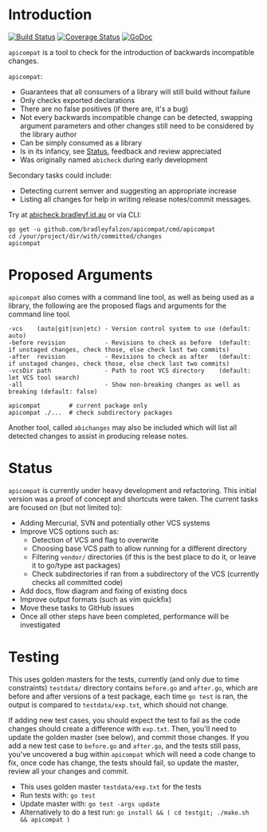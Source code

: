 # Introduction

[![Build Status](https://travis-ci.org/bradleyfalzon/apicompat.svg?branch=master)](https://travis-ci.org/bradleyfalzon/apicompat) [![Coverage Status](https://coveralls.io/repos/github/bradleyfalzon/apicompat/badge.svg?branch=master)](https://coveralls.io/github/bradleyfalzon/apicompat?branch=master) [![GoDoc](https://godoc.org/github.com/bradleyfalzon/apicompat?status.svg)](https://godoc.org/github.com/bradleyfalzon/apicompat)

`apicompat` is a tool to check for the introduction of backwards incompatible changes.

`apicompat`:
- Guarantees that all consumers of a library will still build without failure
- Only checks exported declarations
- There are no false positives (if there are, it's a bug)
- Not every backwards incompatible change can be detected, swapping argument parameters and other changes still need to
    be considered by the library author
- Can be simply consumed as a library
- Is in its infancy, see [Status](#status), feedback and review appreciated
- Was originally named `abicheck` during early development

Secondary tasks could include:
- Detecting current semver and suggesting an appropriate increase
- Listing all changes for help in writing release notes/commit messages.

Try at [abicheck.bradleyf.id.au](https://abicheck.bradleyf.id.au/) or via CLI:

```
go get -u github.com/bradleyfalzon/apicompat/cmd/apicompat
cd /your/project/dir/with/committed/changes
apicompat
```

# Proposed Arguments

`apicompat` also comes with a command line tool, as well as being used as a library, the following are the proposed flags
and arguments for the command line tool.

```
-vcs    (auto|git|svn|etc) - Version control system to use (default: auto)
-before revision           - Revisions to check as before  (default: if unstaged changes, check those, else check last two commits)
-after  revision           - Revisions to check as after   (default: if unstaged changes, check those, else check last two commits)
-vcsDir path               - Path to root VCS directory    (default: let VCS tool search)
-all                       - Show non-breaking changes as well as breaking (default: false)

apicompat        # current package only
apicompat ./...  # check subdirectory packages
```

Another tool, called `abichanges` may also be included which will list all detected changes to assist in producing
release notes.

# Status

`apicompat` is currently under heavy development and refactoring. This initial version was a proof of concept and shortcuts were taken. The current tasks are focused on (but not limited to):

- Adding Mercurial, SVN and potentially other VCS systems
- Improve VCS options such as:
    - Detection of VCS and flag to overwrite
    - Choosing base VCS path to allow running for a different directory
    - Filtering `vendor/` directories (if this is the best place to do it, or leave it to go/type ast packages)
    - Check subdirectories if ran from a subdirectory of the VCS (currently checks all committed code)
- Add docs, flow diagram and fixing of existing docs
- Improve output formats (such as vim quickfix)
- Move these tasks to GitHub issues
- Once all other steps have been completed, performance will be investigated

# Testing

This uses golden masters for the tests, currently (and only due to time constraints) `testdata/` directory contains `before.go`
and `after.go`, which are before and after versions of a test package, each time `go test` is ran, the output is compared to
`testdata/exp.txt`, which should not change.

If adding new test cases, you should expect the test to fail as the code changes should create a difference with `exp.txt`.
Then, you'll need to update the golden master (see below), and commit those changes. If you add a new test case to `before.go` and
`after.go`, and the tests still pass, you've uncovered a bug within `apicompat` which will need a code change to fix, once
code has change, the tests should fail, so update the master, review all your changes and commit.

- This uses golden master `testdata/exp.txt` for the tests
- Run tests with: `go test`
- Update master with: `go test -args update`
- Alternatively to do a test run: `go install && ( cd testgit; ./make.sh && apicompat )`
